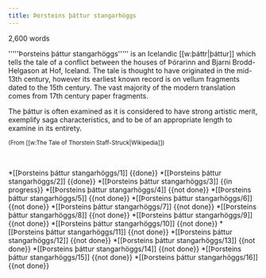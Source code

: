 ```yaml
---
title: Þorsteins þáttur stangarhöggs
---
```


2,600 words

'''''Þorsteins þáttur stangarhöggs''''' is an Icelandic [[w:þáttr|þáttur]] which tells the tale of a conflict between the houses of Þórarinn and Bjarni Brodd-Helgason at Hof, Iceland. The tale is thought to have originated in the mid-13th century, however its earliest known record is on vellum fragments dated to the 15th century. The vast majority of the modern translation comes from 17th century paper fragments. 

The þáttur is often examined as it is considered to have strong artistic merit, exemplify saga characteristics, and to be of an appropriate length to examine in its entirety.

<small>(From [[w:The Tale of Thorstein Staff-Struck|Wikipedia]])</small>

<br />

*[[Þorsteins þáttur stangarhöggs/1]] {{done}}
*[[Þorsteins þáttur stangarhöggs/2]] {{done}}
*[[Þorsteins þáttur stangarhöggs/3]] {{in progress}}
*[[Þorsteins þáttur stangarhöggs/4]] {{not done}}
*[[Þorsteins þáttur stangarhöggs/5]] {{not done}}
*[[Þorsteins þáttur stangarhöggs/6]] {{not done}}
*[[Þorsteins þáttur stangarhöggs/7]] {{not done}}
*[[Þorsteins þáttur stangarhöggs/8]] {{not done}}
*[[Þorsteins þáttur stangarhöggs/9]] {{not done}}
*[[Þorsteins þáttur stangarhöggs/10]] {{not done}}
*[[Þorsteins þáttur stangarhöggs/11]] {{not done}}
*[[Þorsteins þáttur stangarhöggs/12]] {{not done}}
*[[Þorsteins þáttur stangarhöggs/13]] {{not done}}
*[[Þorsteins þáttur stangarhöggs/14]] {{not done}}
*[[Þorsteins þáttur stangarhöggs/15]] {{not done}}
*[[Þorsteins þáttur stangarhöggs/16]] {{not done}}